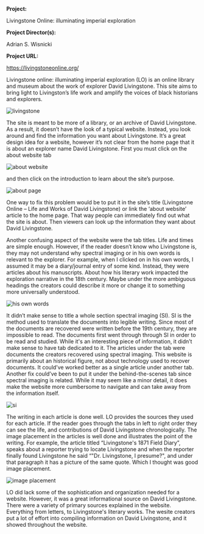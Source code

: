 **Project:**

Livingstone Online: illuminating imperial exploration

**Project Director(s):**

Adrian S. Wisnicki

**Project URL:**

https://livingstoneonline.org/

Livingstone online: illuminating imperial exploration (LO) is an online library and museum about the work of explorer David Livingstone. This site aims to bring light to Livingston’s life work and amplify the voices of black historians and explorers.

![livingstone](https://yashitaprasad.github.io/digitalhumanities/images/livingstone.png)

The site is meant to be more of a library, or an archive of David Livingstone. As a result, it doesn’t have the look of a typical website. Instead, you look around and find the information you want about Livingstone. It’s a great design idea for a website, however it’s not clear from the home page that it is about an explorer name David Livingstone. First you must click on the about website tab

![about website](https://yashitaprasad.github.io/digitalhumanities/images/aboutwebsite.png)

and then click on the introduction to learn about the site’s purpose. 

![about page](https://yashitaprasad.github.io/digitalhumanities/images/aboutpage.png)

One way to fix this problem would be to put it in the site’s title (Livingstone Online – Life and Works of David Livingstone) or link the ‘about website’ article to the home page. That way people can immediately find out what the site is about. Then viewers can look up the information they want about David Livingstone. 


Another confusing aspect of the website were the tab titles. Life and times are simple enough. However, if the reader doesn’t know who Livingstone is, they may not understand why spectral imaging or in his own words is relevant to the explorer.  For example, when I clicked on in his own words, I assumed it may be a diary/journal entry of some kind. Instead, they were articles about his manuscripts. About how his literary work impacted the exploration narrative in the 18th century. Maybe under the more ambiguous headings the creators could describe it more or change it to something more universally understood. 

![his own words](https://yashitaprasad.github.io/digitalhumanities/images/hisownwords.png)

It didn’t make sense to title a whole section spectral imaging (SI). SI is the method used to translate the documents into legible writing. Since most of the documents are recovered were written before the 19th century, they are impossible to read. The documents first went through through SI in order to be read and studied. While it's an interesting piece of information, it didn’t make sense to have tab dedicated to it. The articles under the tab were documents the creators recovered using spectral imaging. This website is primarily about an historical figure, not about technology used to recover documents.  It could’ve worked better as a single article under another tab. Another fix could’ve been to put it under the behind-the-scenes tab since spectral imaging is related. While it may seem like a minor detail, it does make the website more cumbersome to navigate and can take away from the information itself. 

![si](https://yashitaprasad.github.io/digitalhumanities/images/si.png)

The writing in each article is done well. LO provides the sources they used for each article. If the reader goes through the tabs in left to right order they can see the life, and contributions of David Livingstone chronologically. The image placement in the articles is well done and illustrates the point of the writing. For example, the article titled “Livingstone's 1871 Field Diary”, speaks about a reporter trying to locate Livingstone and when the reporter finally found Livingstone he said “"Dr. Livingstone, I presume?", and under that paragraph it has a picture of the same quote. Which I thought was good image placement. 

![image placement](https://yashitaprasad.github.io/digitalhumanities/images/imageplacement.png)

LO did lack some of the sophistication and organization needed for a website. However, it was a great informational source on David Livingstone. There were a variety of primary  sources explained in the website. Everything from letters, to Livingstone's literary works. The wesite creators put a lot of effort into compiling information on David Livingstone, and it showed throughout the website.  
